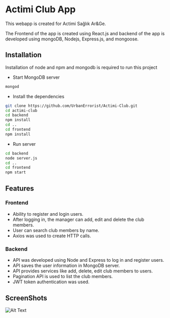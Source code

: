 # Actimi Club App 

This webapp is created for Actimi Sağlık Ar&Ge. 

The Frontend of the app is created using React.js and backend of the app is developed using mongoDB, Nodejs, Express.js, and mongoose. 

## Installation 

Installation of node and npm and mongodb is required to run this project 

* Start MongoDB server 

```bash 
mongod 
``` 

* Install the dependencies 

```bash 
git clone https://github.com/UrbanErrorist/Actimi-Club.git
cd actimi-club 
cd backend 
npm install 
cd .. 
cd frontend 
npm install
 ``` 

* Run server 

```bash 
cd backend 
node server.js 
cd .. 
cd frontend 
npm start 
``` 

## Features 

### Frontend 

* Ability to register and login users.
* After logging in, the manager can add, edit and delete the club members. 
* User can search club members by name. 
* Axios was used to create HTTP calls. 

### Backend 
* API was developed using Node and Express to log in and register users. 
* API saves the user information in MongoDB server. 
* API provides services like add, delete, edit club members to users. 
* Pagination API is used to list the club members. 
* JWT token authentication was used.

## ScreenShots
 
![Alt Text](./actimi.gif)
